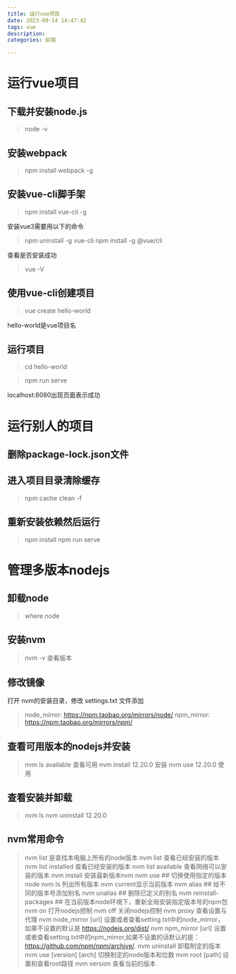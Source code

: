 ```yaml
---
title: 运行vue项目
date: 2023-09-14 14:47:42
tags: vue
description: 
categories: 前端

---
```


# 运行vue项目

## 下载并安装node.js

> node -v 

## 安装webpack

> npm install webpack -g

## 安装vue-cli脚手架

> npm install vue-cli -g

安装vue3需要用以下的命令

> npm uninstall -g vue-cli
> npm install -g @vue/cli

查看是否安装成功

> vue -V

## 使用vue-cli创建项目

> vue create hello-world

hello-world是vue项目名

## 运行项目

> cd hello-world

> npm run serve

localhost:8080出现页面表示成功

# 运行别人的项目

## 删除package-lock.json文件

## 进入项目目录清除缓存

> npm cache clean -f

## 重新安装依赖然后运行

> npm install
> npm run serve

# 管理多版本nodejs

## 卸载node

> where node

## 安装nvm

> nvm -v 查看版本

## 修改镜像

打开 nvm的安装目录，修改  settings.txt  文件添加

> node_mirror: https://npm.taobao.org/mirrors/node/
> npm_mirror: https://npm.taobao.org/mirrors/npm/

## 查看可用版本的nodejs并安装

> nvm ls available 查看可用
> nvm install 12.20.0 安装
> nvm use 12.20.0 使用

## 查看安装并卸载

> nvm ls
> nvm uninstall 12.20.0

## nvm常用命令

> nvm list 是查找本电脑上所有的node版本
> nvm list 查看已经安装的版本
> nvm list installed 查看已经安装的版本
> nvm list available 查看网络可以安装的版本
> nvm install 安装最新版本nvm
> nvm use <version> ## 切换使用指定的版本node
> nvm ls 列出所有版本
> nvm current显示当前版本
> nvm alias <name> <version> ## 给不同的版本号添加别名
> nvm unalias <name> ## 删除已定义的别名
> nvm reinstall-packages <version> ## 在当前版本node环境下，重新全局安装指定版本号的npm包
> nvm on 打开nodejs控制
> nvm off 关闭nodejs控制
> nvm proxy 查看设置与代理
> nvm node_mirror [url] 设置或者查看setting.txt中的node_mirror，如果不设置的默认是 https://nodejs.org/dist/
> nvm npm_mirror [url] 设置或者查看setting.txt中的npm_mirror,如果不设置的话默认的是： https://github.com/npm/npm/archive/.
> nvm uninstall <version> 卸载制定的版本
> nvm use [version] [arch] 切换制定的node版本和位数
> nvm root [path] 设置和查看root路径
> nvm version 查看当前的版本
